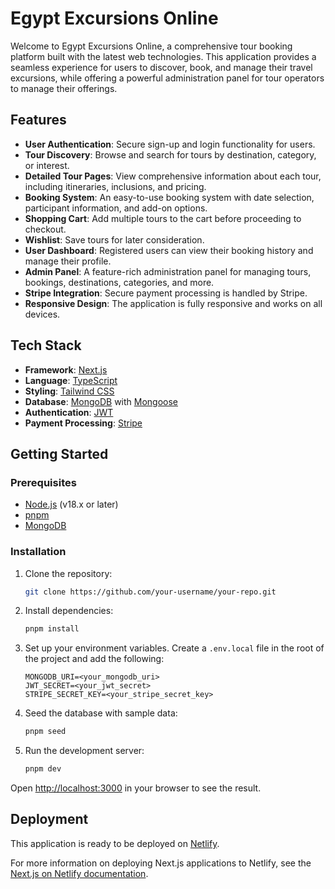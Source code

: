 
# Egypt Excursions Online

Welcome to Egypt Excursions Online, a comprehensive tour booking platform built with the latest web technologies. This application provides a seamless experience for users to discover, book, and manage their travel excursions, while offering a powerful administration panel for tour operators to manage their offerings.

## Features

  - **User Authentication**: Secure sign-up and login functionality for users.
  - **Tour Discovery**: Browse and search for tours by destination, category, or interest.
  - **Detailed Tour Pages**: View comprehensive information about each tour, including itineraries, inclusions, and pricing.
  - **Booking System**: An easy-to-use booking system with date selection, participant information, and add-on options.
  - **Shopping Cart**: Add multiple tours to the cart before proceeding to checkout.
  - **Wishlist**: Save tours for later consideration.
  - **User Dashboard**: Registered users can view their booking history and manage their profile.
  - **Admin Panel**: A feature-rich administration panel for managing tours, bookings, destinations, categories, and more.
  - **Stripe Integration**: Secure payment processing is handled by Stripe.
  - **Responsive Design**: The application is fully responsive and works on all devices.

## Tech Stack

  - **Framework**: [Next.js](https://nextjs.org/)
  - **Language**: [TypeScript](https://www.typescriptlang.org/)
  - **Styling**: [Tailwind CSS](https://tailwindcss.com/)
  - **Database**: [MongoDB](https://www.mongodb.com/) with [Mongoose](https://mongoosejs.com/)
  - **Authentication**: [JWT](https://jwt.io/)
  - **Payment Processing**: [Stripe](https://stripe.com/)

## Getting Started

### Prerequisites

  - [Node.js](https://nodejs.org/en/) (v18.x or later)
  - [pnpm](https://pnpm.io/)
  - [MongoDB](https://www.mongodb.com/)

### Installation

1.  Clone the repository:
    ```bash
    git clone https://github.com/your-username/your-repo.git
    ```
2.  Install dependencies:
    ```bash
    pnpm install
    ```
3.  Set up your environment variables. Create a `.env.local` file in the root of the project and add the following:
    ```env
    MONGODB_URI=<your_mongodb_uri>
    JWT_SECRET=<your_jwt_secret>
    STRIPE_SECRET_KEY=<your_stripe_secret_key>
    ```
4.  Seed the database with sample data:
    ```bash
    pnpm seed
    ```
5.  Run the development server:
    ```bash
    pnpm dev
    ```

Open [http://localhost:3000](https://www.google.com/search?q=http://localhost:3000) in your browser to see the result.

## Deployment

This application is ready to be deployed on [Netlify](https://www.netlify.com/).

[](https://www.google.com/search?q=%5Bhttps://app.netlify.com/start/deploy%3Frepository%3Dhttps://github.com/your-username/your-repo%5D\(https://app.netlify.com/start/deploy%3Frepository%3Dhttps://github.com/your-username/your-repo\))

For more information on deploying Next.js applications to Netlify, see the [Next.js on Netlify documentation](https://www.google.com/search?q=https://docs.netlify.com/frameworks/next-js/).
